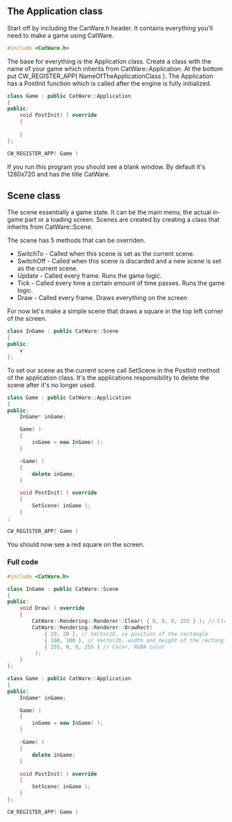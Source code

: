 ##  The Application class
Start off by including the CarWare.h header. It contains everything you'll need to make a game using CatWare.

```cpp
#include <CatWare.h>
```

The base for everything is the Application class. Create a class with the name of your game which inherits from CatWare::Application.
At the bottom put CW_REGISTER_APP( NameOfTheApplicationClass ). The Application has a PostInit function which is called after the engine is fully initialized.

```cpp
class Game : public CatWare::Application
{
public:
	void PostInit( ) override
	{
		
	}
};

CW_REGISTER_APP( Game )
```

If you run this program you should see a blank window. By default it's 1280x720 and has the title CatWare.

## Scene class
The scene essentially a game state. It can be the main menu, the actual in-game part or a loading screen.
Scenes are created by creating a class that inherits from CatWare::Scene.

The scene has 5 methods that can be overriden.
- SwitchTo - Called when this scene is set as the current scene.
- SwitchOff - Called when this scene is discarded and a new scene is set as the current scene.
- Update - Called every frame. Runs the game logic.
- Tick - Called every time a certain amount of time passes. Runs the game logic.
- Draw - Called every frame. Draws everything on the screen

For now let's make a simple scene that draws a square in the top left corner of the screen.

```cpp
class InGame : public CatWare::Scene
{
public:
	v
};
```

To set our scene as the current scene call SetScene in the PostInit method of the application class. It's the applications responsibility to delete the scene after it's no longer used.

```cpp
class Game : public CatWare::Application
{
public:
	InGame* inGame;

	Game( )
	{
		inGame = new InGame( );
	}

	~Game( )
	{
		delete inGame;
	}

	void PostInit( ) override
	{
		SetScene( inGame );
	}
;

CW_REGISTER_APP( Game )
```


You should now see a red square on the screen.

### Full code
```cpp
#include <CatWare.h>

class InGame : public CatWare::Scene
{
public:
	void Draw( ) override
	{
		CatWare::Rendering::Renderer::Clear( { 0, 0, 0, 255 } ); // Clears the screen, uses CatWare::Color class
		CatWare::Rendering::Renderer::DrawRect(
			{ 20, 20 }, // Vector2D, xy position of the rectangle
			{ 100, 100 }, // Vector2D, width and height of the rectangle
			{ 255, 0, 0, 255 } // Color, RGBA color
		 );
	}
};

class Game : public CatWare::Application
{
public:
	InGame* inGame;

	Game( )
	{
		inGame = new InGame( );
	}

	~Game( )
	{
		delete inGame;
	}

	void PostInit( ) override
	{
		SetScene( inGame );
	}
};

CW_REGISTER_APP( Game )
```